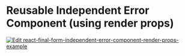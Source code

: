 # Reusable Independent Error Component (using render props)

[![Edit react-final-form-independent-error-component-render-props-example](https://codesandbox.io/static/img/play-codesandbox.svg)](https://codesandbox.io/s/xoo3xq654p)
